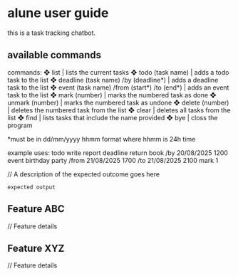 # alune user guide

this is a task tracking chatbot.

## available commands

commands:
❖ list | lists the current tasks
❖ todo (task name) | adds a todo task to the list
❖ deadline (task name) /by (deadline*) | adds a deadline task to the list
❖ event (task name) /from (start*) /to (end*) | adds an event task to the list
❖ mark (number) | marks the numbered task as done
❖ unmark (number) | marks the numbered task as undone
❖ delete (number) | deletes the numbered task from the list
❖ clear | deletes all tasks from the list
❖ find | lists tasks that include the name provided
❖ bye | closs the program

*must be in dd/mm/yyyy hhmm format where hhmm is 24h time

example uses:
todo write report
deadline return book /by 20/08/2025 1200
event birthday party /from 21/08/2025 1700 /to 21/08/2025 2100
mark 1

// A description of the expected outcome goes here

```
expected output
```

## Feature ABC

// Feature details


## Feature XYZ

// Feature details

